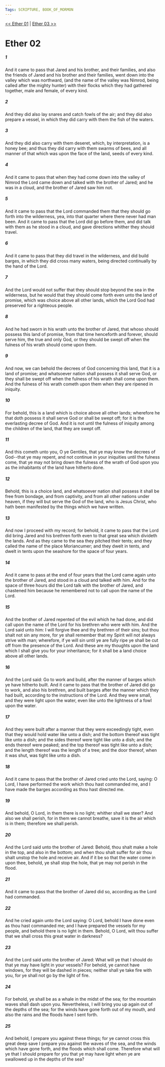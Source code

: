 ```yaml
---
Tags: SCRIPTURE, BOOK_OF_MORMON
---
```


[<< Ether 01](BOOK_OF_MORMON/14_Ether/Ether_01.md) | [Ether 03 >>](BOOK_OF_MORMON/14_Ether/Ether_03.md)

# Ether 02

##### 1
 And it came to pass that Jared and his brother, and their families, and also the friends of Jared and his brother and their families, went down into the valley which was northward, (and the name of the valley was Nimrod, being called after the mighty hunter) with their flocks which they had gathered together, male and female, of every kind.
##### 2
 And they did also lay snares and catch fowls of the air; and they did also prepare a vessel, in which they did carry with them the fish of the waters.
##### 3
 And they did also carry with them deseret, which, by interpretation, is a honey bee; and thus they did carry with them swarms of bees, and all manner of that which was upon the face of the land, seeds of every kind.
##### 4
 And it came to pass that when they had come down into the valley of Nimrod the Lord came down and talked with the brother of Jared; and he was in a cloud, and the brother of Jared saw him not.
##### 5
 And it came to pass that the Lord commanded them that they should go forth into the wilderness, yea, into that quarter where there never had man been. And it came to pass that the Lord did go before them, and did talk with them as he stood in a cloud, and gave directions whither they should travel.
##### 6
 And it came to pass that they did travel in the wilderness, and did build barges, in which they did cross many waters, being directed continually by the hand of the Lord.
##### 7
 And the Lord would not suffer that they should stop beyond the sea in the wilderness, but he would that they should come forth even unto the land of promise, which was choice above all other lands, which the Lord God had preserved for a righteous people.
##### 8
 And he had sworn in his wrath unto the brother of Jared, that whoso should possess this land of promise, from that time henceforth and forever, should serve him, the true and only God, or they should be swept off when the fulness of his wrath should come upon them.
##### 9
 And now, we can behold the decrees of God concerning this land, that it is a land of promise; and whatsoever nation shall possess it shall serve God, or they shall be swept off when the fulness of his wrath shall come upon them. And the fulness of his wrath cometh upon them when they are ripened in iniquity.
##### 10
 For behold, this is a land which is choice above all other lands; wherefore he that doth possess it shall serve God or shall be swept off; for it is the everlasting decree of God. And it is not until the fulness of iniquity among the children of the land, that they are swept off.
##### 11
 And this cometh unto you, O ye Gentiles, that ye may know the decrees of God--that ye may repent, and not continue in your iniquities until the fulness come, that ye may not bring down the fulness of the wrath of God upon you as the inhabitants of the land have hitherto done.
##### 12
 Behold, this is a choice land, and whatsoever nation shall possess it shall be free from bondage, and from captivity, and from all other nations under heaven, if they will but serve the God of the land, who is Jesus Christ, who hath been manifested by the things which we have written.
##### 13
 And now I proceed with my record; for behold, it came to pass that the Lord did bring Jared and his brethren forth even to that great sea which divideth the lands. And as they came to the sea they pitched their tents; and they called the name of the place Moriancumer; and they dwelt in tents, and dwelt in tents upon the seashore for the space of four years.
##### 14
 And it came to pass at the end of four years that the Lord came again unto the brother of Jared, and stood in a cloud and talked with him. And for the space of three hours did the Lord talk with the brother of Jared, and chastened him because he remembered not to call upon the name of the Lord.
##### 15
 And the brother of Jared repented of the evil which he had done, and did call upon the name of the Lord for his brethren who were with him. And the Lord said unto him: I will forgive thee and thy brethren of their sins; but thou shalt not sin any more, for ye shall remember that my Spirit will not always strive with man; wherefore, if ye will sin until ye are fully ripe ye shall be cut off from the presence of the Lord. And these are my thoughts upon the land which I shall give you for your inheritance; for it shall be a land choice above all other lands.
##### 16
 And the Lord said: Go to work and build, after the manner of barges which ye have hitherto built. And it came to pass that the brother of Jared did go to work, and also his brethren, and built barges after the manner which they had built, according to the instructions of the Lord. And they were small, and they were light upon the water, even like unto the lightness of a fowl upon the water.
##### 17
 And they were built after a manner that they were exceedingly tight, even that they would hold water like unto a dish; and the bottom thereof was tight like unto a dish; and the sides thereof were tight like unto a dish; and the ends thereof were peaked; and the top thereof was tight like unto a dish; and the length thereof was the length of a tree; and the door thereof, when it was shut, was tight like unto a dish.
##### 18
 And it came to pass that the brother of Jared cried unto the Lord, saying: O Lord, I have performed the work which thou hast commanded me, and I have made the barges according as thou hast directed me.
##### 19
 And behold, O Lord, in them there is no light; whither shall we steer? And also we shall perish, for in them we cannot breathe, save it is the air which is in them; therefore we shall perish.
##### 20
 And the Lord said unto the brother of Jared: Behold, thou shalt make a hole in the top, and also in the bottom; and when thou shalt suffer for air thou shalt unstop the hole and receive air. And if it be so that the water come in upon thee, behold, ye shall stop the hole, that ye may not perish in the flood.
##### 21
 And it came to pass that the brother of Jared did so, according as the Lord had commanded.
##### 22
 And he cried again unto the Lord saying: O Lord, behold I have done even as thou hast commanded me; and I have prepared the vessels for my people, and behold there is no light in them. Behold, O Lord, wilt thou suffer that we shall cross this great water in darkness?
##### 23
 And the Lord said unto the brother of Jared: What will ye that I should do that ye may have light in your vessels? For behold, ye cannot have windows, for they will be dashed in pieces; neither shall ye take fire with you, for ye shall not go by the light of fire.
##### 24
 For behold, ye shall be as a whale in the midst of the sea; for the mountain waves shall dash upon you. Nevertheless, I will bring you up again out of the depths of the sea; for the winds have gone forth out of my mouth, and also the rains and the floods have I sent forth.
##### 25
 And behold, I prepare you against these things; for ye cannot cross this great deep save I prepare you against the waves of the sea, and the winds which have gone forth, and the floods which shall come. Therefore what will ye that I should prepare for you that ye may have light when ye are swallowed up in the depths of the sea?
